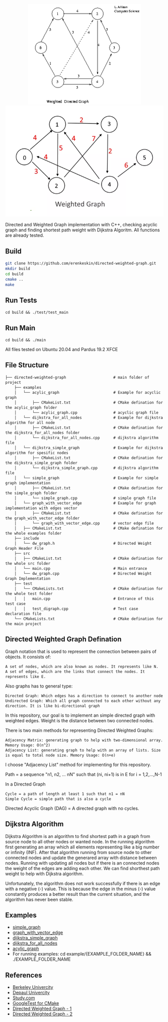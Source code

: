 <p align="center">
  <img src="https://raw.githubusercontent.com/erenkeskin/directed-weighted-graph/master/images/directed-weighted-graph-1.jpg" />
  <img src="https://raw.githubusercontent.com/erenkeskin/directed-weighted-graph/master/images/directed-weighted-graph-2.jpg" />
</p>

Directed and Weighted Graph implementation with C++, checking acyclic graph and finding shortest path weight with Dijkstra Algoritm. All functions are already tested.

## Build

```bash
git clone https://github.com/erenkeskin/directed-weighted-graph.git
mkdir build
cd build
cmake ..
make
```
## Run Tests
~~~
cd build && ./test/test_main
~~~

## Run Main
~~~
cd build && ./main
~~~
All files tested on Ubuntu 20.04 and Pardus 19.2 XFCE

## File Structure

    ├── directed-weighted-graph                     # main folder of project
        ├── examples
        │   └── acylic_graph                        # Example for acyclic graph
        │       ├── CMakeList.txt                   # CMake defination for the acylic_graph folder  
        │       └── acylic_graph.cpp                # acyclic graph file    
        │   └── dijkstra_for_all_nodes              # Example for dijkstra algorithm for all node
        │       ├── CMakeList.txt                   # CMake defination for the dijkstra_for_all_nodes folder 
        │       └── dijkstra_for_all_nodes.cpp      # dijkstra algorithm file    
        │   └── dijkstra_simple_graph               # Example for dijkstra algorithm for spesific nodes 
        │       ├── CMakeList.txt                   # CMake defination for the dijkstra_simple_graph folder
        │       └── dijkstra_simple_graph.cpp       # dijkstra algorithm file  
        │   └── simple_graph                        # Example for simple graph implementation
        │       ├── CMakeList.txt                   # CMake defination for the simple_graph folder
        │       └── simple_graph.cpp                # simple graph file    
        │   └── graph_with_vector_edge              # Example for graph implementation with edges vector
        │       ├── CMakeList.txt                   # CMake defination for the graph_with_vector_edge folder
        │       └── graph_with_vector_edge.cpp      # vector edge file
        │   ├── CMakeList.txt                       # CMake defination for the whole examples folder    
        ├── include
        │   └── dw_graph.h                          # Directed Weight Graph Header File              
        ├── src
        │   ├── CMakeList.txt                       # CMake defination for the whole src folder
        │   └── main.cpp                            # Main entrance
        │   └── dw_graph.cpp                        # Directed Weight Graph Implementation
        ├── test                
        │   └── CMakeLists.txt                      # CMake defination for the whole test folder
        │   │   main.cpp                            # Entrance of this test case
        │   │   test_digraph.cpp                    # Test case declaration file 
        └── CMakeLists.txt                          # CMake defination for the main project

## Directed Weighted Graph Defination
Graph notation that is used to represent the connection between pairs of objects. It consists of:

    A set of nodes, which are also known as nodes. It represents like N.
    A set of edges, which are the links that connect the nodes. It represents like E.

Also graphs has to general type:

    Directed Graph: Which edges has a direction to connect to another node
    Undirected Graph: Which all graph connected to each other without any direction. It is like bi-directional graph

In this repository, our goal is to implement an simple directed graph with weighted edges. Weight is the distance between two connected nodes.

There is two main methods for representing Directed Weighted Graphs:
    
    Adjacency Matrix: generating graph to help with two-dimensional array. Memory Usage: O(n^2)
    Adjacency List: generating graph to help with an array of lists. Size is equal to total node size. Memory Usage: O(n+e)

I choose "Adjacency List" method for implementing for this repository.

Path = a sequence "n1, n2, ... nN" such that (ni, ni+1) is in E for i = 1,2,...,N-1

In a Directed Graph

    Cycle = a path of length at least 1 such that n1 = nN
    Simple Cycle = simple path that is also a cycle

Directed Acyclic Graph (DAG) = A directed graph with no cycles.


## Dijkstra Algorithm
Dijkstra Algorithm is an algorithm to find shortest path in a graph from source node to all other nodes or wanted node. In the running algorithm first generating an array which all elements representing like a big number or infinity (INF). After that algorithm running from source node to other connected nodes and update the generared array with distance between nodes. Running with updating all nodes but if there is an connected nodes the weight of the edges are adding each other. We can find shorthest path weight to help with Dijkstra algorithm.

Unfortunately, the algorithm does not work successfully if there is an edge with a negative (-) value. This is because the edge in the minus (-) value constantly produces a better result than the current situation, and the algorithm has never been stable.

## Examples
- [simple_graph]
- [graph_with_vector_edge]
- [dijkstra_simple_graph]
- [dijkstra_for_all_nodes]
- [acylic_graph]
- For running examples: cd example/{EXAMPLE_FOLDER_NAME} && ./EXAMPLE_FOLDER_NAME

## References
- [Berkeley Univercity]
- [Depaul Univercity]
- [Study.com]
- [GoogleTest for CMake]
- [Directed Weighted Graph - 1]
- [Directed Weighted Graph - 2]

[simple_graph]: <https://github.com/erenkeskin/directed-weighted-graph/examples/simple_graph>
[graph_with_vector_edge]: <https://github.com/erenkeskin/directed-weighted-graph/examples/graph_with_vector_edge>
[dijkstra_simple_graph]: <https://github.com/erenkeskin/directed-weighted-graph/examples/dijkstra_simple_graph>
[dijkstra_for_all_nodes]: <https://github.com/erenkeskin/directed-weighted-graph/examples/dijkstra_for_all_nodes>
[acylic_graph]: <https://github.com/erenkeskin/directed-weighted-graph/examples/acylic_graph>

[Berkeley Univercity]: <https://people.eecs.berkeley.edu/~nirkhe/cs38notes/graph.pdf>
[Depaul Univercity]: <https://condor.depaul.edu/glancast/393class/docs/lecMay25.html>
[Study.com]: <https://study.com/academy/lesson/weighted-graphs-implementation-dijkstra-algorithm.html>
[GoogleTest for CMake]: <https://github.com/YouYue123/GoogleTest-With-CMake>
[Directed Weighted Graph - 1]: <https://www.grasshopper3d.com/forum/topics/adjacency-matrix-to-a-weighted-directed-graph>
[Directed Weighted Graph - 2]: <https://algorithms.tutorialhorizon.com/weighted-graph-implementation-java/>